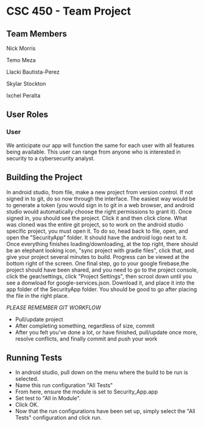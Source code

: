 # CSC 450 - Team Project
## Team Members
Nick Morris

Temo Meza

Llacki Bautista-Perez

Skylar Stockton

Ixchel Peralta

## User Roles
### User
We anticipate our app will function the same for each user with all features being available. This user can range from anyone who is interested in security to a cybersecurity analyst.

## Building the Project
In android studio, from file, make a new project from version control. If not signed in to git, do so now through the interface. The easiest way would be to generate a token (you would sign in to git in a web browser, and android studio would automatically choose the right permissions to grant it). Once signed in, you should see the project. Click it and then click clone. What was cloned was the entire git project, so to work on the android studio specific project, you must open it. To do so, head back to file, open, and open the "SecurityApp" folder. It should have the android logo next to it. Once everything finishes loading/downloading, at the top right, there should be an elephant looking icon, "sync project with gradle files", click that, and give your project several minutes to build. Progress can be viewed at the bottom right of the screen. One final step, go to your google firebase,the project should have been shared, and you need to go to the project console, click the gear/settings, click "Project Settings", then scrool down until you see a donwload for google-services.json. Download it, and place it into the app folder of the SecurityApp folder. You should be good to go after placing the file in the right place.

*PLEASE REMEMBER GIT WORKFLOW*
* Pull/update project
* After completing something, regardless of size, commit
* After you felt you've done a lot, or have finished, pull/update once more, resolve conflicts, and finally commit and push your work

## Running Tests
* In android studio, pull down on the menu where the build to be run is selected.
* Name this run configuration "All Tests"
* From here, ensure the module is set to Security_App.app
* Set test to "All in Module".
* Click OK.
* Now that the run configurations have been set up, simply select the "All Tests" configuration and click run.
